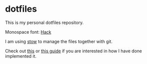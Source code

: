 # dotfiles

This is my personal dotfiles repository.

Monospace font: [Hack](https://github.com/source-foundry/Hack)

I am using [stow](https://www.gnu.org/software/stow/) to manage the files together with git.

Check out [this](http://www.garin.io/dotfiles-with-stow) or [this guide](https://alexpearce.me/2016/02/managing-dotfiles-with-stow/) if you are interested in how I have done implemented it.
